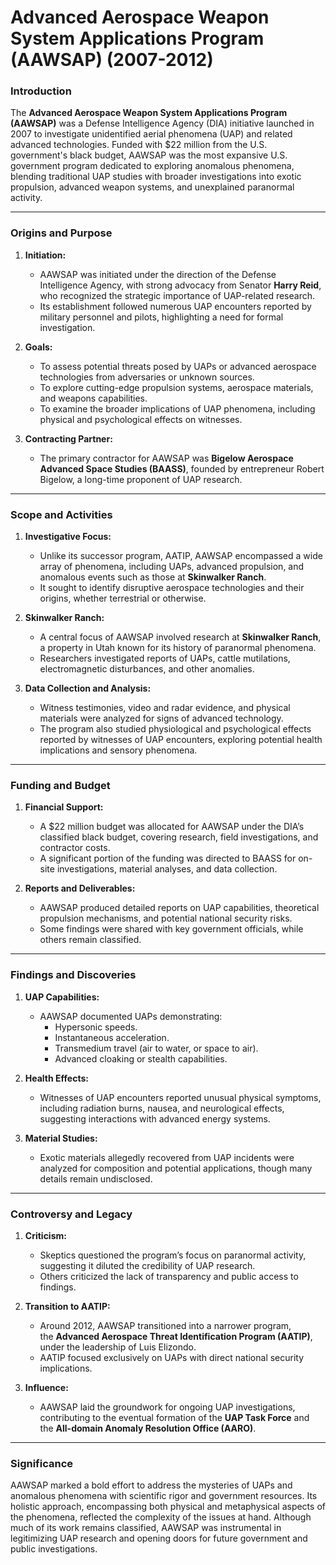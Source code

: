 # Advanced Aerospace Weapon System Applications Program (AAWSAP) (2007-2012)

### **Introduction**

The **Advanced Aerospace Weapon System Applications Program (AAWSAP)** was a Defense Intelligence Agency (DIA) initiative launched in 2007 to investigate unidentified aerial phenomena (UAP) and related advanced technologies. Funded with $22 million from the U.S. government's black budget, AAWSAP was the most expansive U.S. government program dedicated to exploring anomalous phenomena, blending traditional UAP studies with broader investigations into exotic propulsion, advanced weapon systems, and unexplained paranormal activity.

---

### **Origins and Purpose**

1. **Initiation:**
    
    - AAWSAP was initiated under the direction of the Defense Intelligence Agency, with strong advocacy from Senator **Harry Reid**, who recognized the strategic importance of UAP-related research.
    - Its establishment followed numerous UAP encounters reported by military personnel and pilots, highlighting a need for formal investigation.
2. **Goals:**
    
    - To assess potential threats posed by UAPs or advanced aerospace technologies from adversaries or unknown sources.
    - To explore cutting-edge propulsion systems, aerospace materials, and weapons capabilities.
    - To examine the broader implications of UAP phenomena, including physical and psychological effects on witnesses.
3. **Contracting Partner:**
    
    - The primary contractor for AAWSAP was **Bigelow Aerospace Advanced Space Studies (BAASS)**, founded by entrepreneur Robert Bigelow, a long-time proponent of UAP research.

---

### **Scope and Activities**

1. **Investigative Focus:**
    
    - Unlike its successor program, AATIP, AAWSAP encompassed a wide array of phenomena, including UAPs, advanced propulsion, and anomalous events such as those at **Skinwalker Ranch**.
    - It sought to identify disruptive aerospace technologies and their origins, whether terrestrial or otherwise.
2. **Skinwalker Ranch:**
    
    - A central focus of AAWSAP involved research at **Skinwalker Ranch**, a property in Utah known for its history of paranormal phenomena.
    - Researchers investigated reports of UAPs, cattle mutilations, electromagnetic disturbances, and other anomalies.
3. **Data Collection and Analysis:**
    
    - Witness testimonies, video and radar evidence, and physical materials were analyzed for signs of advanced technology.
    - The program also studied physiological and psychological effects reported by witnesses of UAP encounters, exploring potential health implications and sensory phenomena.

---

### **Funding and Budget**

1. **Financial Support:**
    
    - A $22 million budget was allocated for AAWSAP under the DIA’s classified black budget, covering research, field investigations, and contractor costs.
    - A significant portion of the funding was directed to BAASS for on-site investigations, material analyses, and data collection.
2. **Reports and Deliverables:**
    
    - AAWSAP produced detailed reports on UAP capabilities, theoretical propulsion mechanisms, and potential national security risks.
    - Some findings were shared with key government officials, while others remain classified.

---

### **Findings and Discoveries**

1. **UAP Capabilities:**
    
    - AAWSAP documented UAPs demonstrating:
        - Hypersonic speeds.
        - Instantaneous acceleration.
        - Transmedium travel (air to water, or space to air).
        - Advanced cloaking or stealth capabilities.
2. **Health Effects:**
    
    - Witnesses of UAP encounters reported unusual physical symptoms, including radiation burns, nausea, and neurological effects, suggesting interactions with advanced energy systems.
3. **Material Studies:**
    
    - Exotic materials allegedly recovered from UAP incidents were analyzed for composition and potential applications, though many details remain undisclosed.

---

### **Controversy and Legacy**

1. **Criticism:**
    
    - Skeptics questioned the program’s focus on paranormal activity, suggesting it diluted the credibility of UAP research.
    - Others criticized the lack of transparency and public access to findings.
2. **Transition to AATIP:**
    
    - Around 2012, AAWSAP transitioned into a narrower program, the **Advanced Aerospace Threat Identification Program (AATIP)**, under the leadership of Luis Elizondo.
    - AATIP focused exclusively on UAPs with direct national security implications.
3. **Influence:**
    
    - AAWSAP laid the groundwork for ongoing UAP investigations, contributing to the eventual formation of the **UAP Task Force** and the **All-domain Anomaly Resolution Office (AARO)**.

---

### **Significance**

AAWSAP marked a bold effort to address the mysteries of UAPs and anomalous phenomena with scientific rigor and government resources. Its holistic approach, encompassing both physical and metaphysical aspects of the phenomena, reflected the complexity of the issues at hand. Although much of its work remains classified, AAWSAP was instrumental in legitimizing UAP research and opening doors for future government and public investigations.

